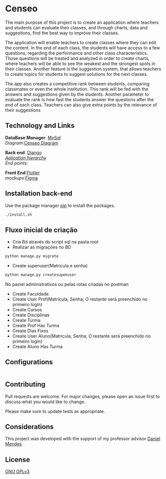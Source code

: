 # Censeo
The main purpose of this project is to create an application where teachers and students can evaluate their classes, and through charts, data and suggestions, find the best way to improve their classes. 
 
The application will enable teachers to create classes where they can edit the content. In the end of each class, the students will have access to a few questions, regarding the performance and other class characteristics. Those questions will be treated and analyzed in order to create charts, where teachers will be able to see the weakest and the strongest spots in their classes. Another feature is the suggestion system, that allows teachers to create topics for students to suggest solutions for the next classes.

The app also creates a competitive rank between students, comparing classmates or even the whole institution. This rank will be fed with the answers and suggestions given by the students. Another parameter to evaluate the rank is how fast the students answer the questions after the end of each class. Teachers can also give extra points by the relevance of their suggestions

## Technology and Links

**DataBase Manager**: [MySql](https://www.mysql.com/)  
*Diagram*:[Censeo Diagram](https://drive.google.com/open?id=1TG0wa70fVVKVtDKn0c5IjtpRNCDYjEGH)

**Back end**: [Django](https://www.djangoproject.com/)    
[*Aplication hierarchy*](https://drive.google.com/file/d/1pFeOhQmmYEceoHbMsKbKVEmnUHq6xHZi/view?usp=sharing)  
*End points*:[]()

**Front End**:[Flutter](https://flutter.dev/)  
*mockups*:[Figma](https://www.figma.com/file/Tqbx83SUd99tr2ojksv6a8/Censeo)



## Installation back-end

Use the package manager [pip](https://pip.pypa.io/en/stable/) to install the packages.

```bash
./install.sh
```
## Fluxo inicial de criação
- Cria Bd através do script sql na pasta root
- Realizar as migrações no BD
```bash
python manage.py migrate
```
- Create superuser(Matricula e senha)
```bash
python manage.py createsupeeuser
```
No painel administrativos ou pelas rotas criadas no postman
- Create Faculdade
- Create User Prof(Matricula, Senha; O restante será preenchido no primeiro login)
- Create Cursos
- Create Disciplinas
- Create Turma
- Create Prof Has Turma
- Create Dias Fixos
- Create User Aluno(Matricula, Senha; O restante será preenchido no primeiro login)
- Create Aluno Has Turma 

## Configurations

```bash

```


## Contributing
Pull requests are welcome. For major changes, please open an issue first to discuss what you would like to change.

Please make sure to update tests as appropriate.

##

## Considerations
This project was developed with the support of my professor advisor [Daniel Mendes](http://buscatextual.cnpq.br/buscatextual/visualizacv.do?id=K4442975Y6)

## License
[GNU GPLv3](https://choosealicense.com/licenses/gpl-3.0/)
